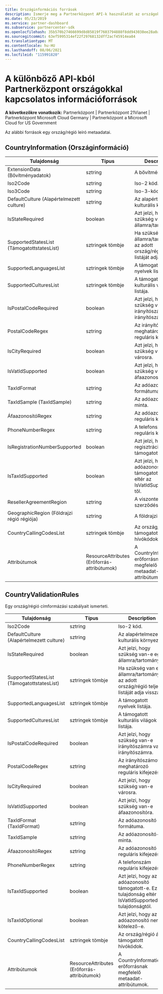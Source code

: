 ```yaml
---
title: Országinformációs források
description: Ismerje meg a Partnerközpont API-k használatát az országokkal kapcsolatos információforrásokkal és egy adott országhoz vagy régióhoz kapcsolódó leíró metaadatokkal.
ms.date: 05/23/2019
ms.service: partner-dashboard
ms.subservice: partnercenter-sdk
ms.openlocfilehash: 35b570b27466699d8d85819f7603794888f8dd943038ee28a0a734b7ef9aa0d1
ms.sourcegitcommit: 63ef5995314ef22f29768132dff2acf45914ea84
ms.translationtype: MT
ms.contentlocale: hu-HU
ms.lasthandoff: 08/06/2021
ms.locfileid: "115991820"
---
```

# <a name="country-information-resources-available-from-partner-center-apis"></a>A különböző API-kból Partnerközpont országokkal kapcsolatos információforrások

**A következőkre vonatkozik:** Partnerközpont | Partnerközpont 21Vianet | Partnerközpont Microsoft Cloud Germany | Partnerközpont a Microsoft Cloud for US Government

Az alábbi források egy ország/régió leíró metaadatai.

## <a name="countryinformation"></a>CountryInformation (Országinformáció)

| Tulajdonság                      | Típus               | Description                                                                                        |
|-------------------------------|--------------------|----------------------------------------------------------------------------------------------------|
| ExtensionData (Bővítményadatok)                 | sztring             | A bővítmény adatai.                                                                                |
| Iso2Code                      | sztring             | Iso-2 kód.                                                                                     |
| Iso3Code                      | sztring             | Iso-3-kód.                                                                                     |
| DefaultCulture (Alapértelmezett culture)                | sztring             | Az alapértelmezett kulturális környezet.                                                                               |
| IsStateRequired               | boolean            | Azt jelzi, hogy szükség van-e egy államra/tartományra.                                             |
| SupportedStatesList (TámogatottstatesList)           | sztringek tömbje   | Ha szükség van egy államra/tartományra, az adott ország/régió teljes listáját adja vissza.                    |
| SupportedLanguagesList        | sztringek tömbje   | A támogatott nyelvek listája.                                                                     |
| SupportedCulturesList         | sztringek tömbje   | A támogatott kulturális világok listája.                                                                      |
| IsPostalCodeRequired          | boolean            | Azt jelzi, hogy szükség van-e irányítószámra vagy irányítószámra.                                    |
| PostalCodeRegex               | sztring             | Az irányítószámot meghatározó reguláris kifejezés.                                          |
| IsCityRequired                | boolean            | Azt jelzi, hogy szükség van-e egy városra.                                                       |
| IsVatIdSupported              | boolean            | Azt jelzi, hogy szükség van-e áfaazonosítóra.                                                     |
| TaxIdFormat                   | sztring             | Az adóazonosító formátuma.                                                                                 |
| TaxIdSample (TaxIdSample)                   | sztring             | Az adóazonosító-minta.                                                                                 |
| ÁfaazonosítóRegex                    | sztring             | Az adóazonosító reguláris kifejezés.                                                                     |
| PhoneNumberRegex              | sztring             | A telefonszám reguláris kifejezése.                                                               |
| IsRegistrationNumberSupported | boolean            | Azt jelzi, hogy a regisztrációs szám támogatott-e.                                       |
| IsTaxIdSupported              | boolean            | Azt jelzi, hogy az adóazonosító támogatott-e. Ez eltér az IsVatIdSupported-től. |
| ResellerAgreementRegion       | sztring             | A viszonteladói szerződés régiója.                                                                     |
| GeographicRegion (Földrajzi régió régiója)              | sztring             | A földrajzi régió.                                                                             |
| CountryCallingCodesList       | sztringek tömbje   | Az ország/régió által támogatott hívókódok.                                                 |
| Attribútumok                    | ResourceAttributes (Erőforrás-attribútumok) | A CountryInformation erőforrásnak megfelelő metaadat-attribútumok.                          |

## <a name="countryvalidationrules"></a>CountryValidationRules

Egy ország/régió címformázási szabályait ismerteti.

| Tulajdonság                | Típus               | Description                                                                                        |
|-------------------------|--------------------|----------------------------------------------------------------------------------------------------|
| Iso2Code                | sztring             | Iso-2 kód.                                                                                     |
| DefaultCulture (Alapértelmezett culture)          | sztring             | Az alapértelmezett kulturális környezet.                                                                               |
| IsStateRequired         | boolean            | Azt jelzi, hogy szükség van-e egy államra/tartományra.                                             |
| SupportedStatesList (TámogatottstatesList)     | sztringek tömbje   | Ha szükség van egy államra/tartományra, az adott ország/régió teljes listáját adja vissza.                    |
| SupportedLanguagesList  | sztringek tömbje   | A támogatott nyelvek listája.                                                                     |
| SupportedCulturesList   | sztringek tömbje   | A támogatott kulturális világok listája.                                                                      |
| IsPostalCodeRequired    | boolean            | Azt jelzi, hogy szükség van-e irányítószámra vagy irányítószámra.                                    |
| PostalCodeRegex         | sztring             | Az irányítószámot meghatározó reguláris kifejezés.                                          |
| IsCityRequired          | boolean            | Azt jelzi, hogy szükség van-e városra.                                                       |
| IsVatIdSupported        | boolean            | Azt jelzi, hogy szükség van-e áfaazonosítóra.                                                     |
| TaxIdFormat (TaxIdFormat)             | sztring             | Az adóazonosító formátuma.                                                                                 |
| TaxIdSample             | sztring             | Az adóazonosító-minta.                                                                                 |
| ÁfaazonosítóRegex              | sztring             | Az adóazonosító reguláris kifejezés.                                                                     |
| PhoneNumberRegex        | sztring             | A telefonszám reguláris kifejezése.                                                               |
| IsTaxIdSupported        | boolean            | Azt jelzi, hogy az adóazonosító támogatott-e. Ez a tulajdonság eltér az IsVatIdSupported tulajdonságtól. |
| IsTaxIdOptional         | boolean            | Azt jelzi, hogy az adóazonosító nem kötelező-e.                                                     |
| CountryCallingCodesList | sztringek tömbje   | Az ország/régió által támogatott hívókódok.                                                 |
| Attribútumok              | ResourceAttributes (Erőforrás-attribútumok) | A CountryInformation erőforrásnak megfelelő metaadat-attribútumok.                          |
